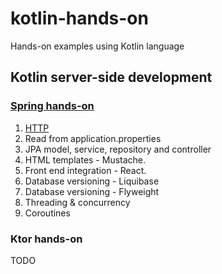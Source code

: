 # kotlin-hands-on
Hands-on examples using Kotlin language

## Kotlin server-side development

### [Spring hands-on](https://github.com/vasanthonline/kotlin-hands-on/tree/kotlin-server-side-spring)
1. [HTTP](https://github.com/vasanthonline/kotlin-hands-on/tree/kotlin-server-side-spring/001-http)
2. Read from application.properties
3. JPA model, service, repository and controller
4. HTML templates - Mustache.
5. Front end integration - React.
6. Database versioning - Liquibase
7. Database versioning - Flyweight
8. Threading & concurrency
9. Coroutines

### Ktor hands-on

TODO

